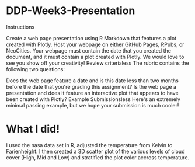 # DDP-Week3-Presentation

Instructions

Create a web page presentation using R Markdown that features a plot created with Plotly. Host your webpage on either GitHub Pages, RPubs, or NeoCities. Your webpage must contain the date that you created the document, and it must contain a plot created with Plotly. We would love to see you show off your creativity!
Review criterialess 
The rubric contains the following two questions:

Does the web page feature a date and is this date less than two months before the date that you're grading this assignment?
Is the web page a presentation and does it feature an interactive plot that appears to have been created with Plotly?
Example Submissionsless 
Here's an extremely minimal passing example, but we hope your submission is much cooler!

# What I did!

I used the nasa data set in R, adjusted the temperature from Kelvin to Farienheight. I then created a 3D scatter plot of the various levels of cloud cover (High, Mid and Low) and stratified the plot color accross temperature.
